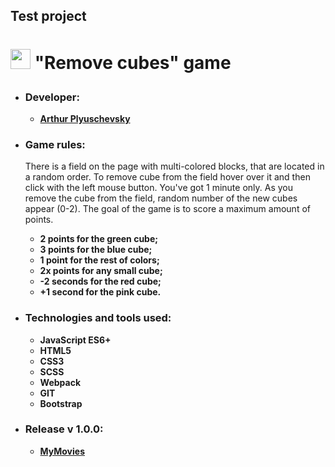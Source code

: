 ## Test project

# <p><img src="https://www.flaticon.com/svg/static/icons/svg/3043/3043788.svg" width="32"> "Remove cubes" game</p>

- ### Developer:

  - **[Arthur Plyuschevsky](https://github.com/massqeen)**

- ### Game rules:

  There is a field on the page with multi-colored blocks, that are located in a random order. To remove cube from the field hover over it and then click with the left mouse button. You've got 1 minute only. As you remove the cube from the field, random number of the new cubes appear (0-2). The goal of the game is to score a maximum amount of points.

  - **2 points for the green cube;**
  - **3 points for the blue cube;**
  - **1 point for the rest of colors;**
  - **2x points for any small cube;**
  - **-2 seconds for the red cube;**
  - **+1 second for the pink cube.**

- ### Technologies and tools used:

  - **JavaScript ES6+**
  - **HTML5**
  - **CSS3**
  - **SCSS**
  - **Webpack**
  - **GIT**
  - **Bootstrap**

- ### Release v 1.0.0:

  - **[MyMovies](https://mymovies.com.ua/)**
